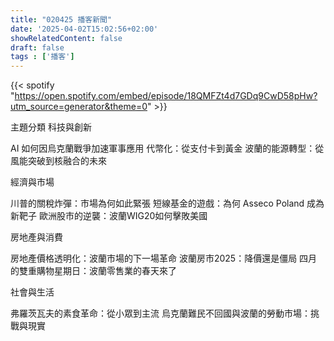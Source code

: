 ```yaml
---
title: "020425 播客新聞"
date: '2025-04-02T15:02:56+02:00'
showRelatedContent: false
draft: false
tags : ['播客']
---
```

{{< spotify "https://open.spotify.com/embed/episode/18QMFZt4d7GDq9CwD58pHw?utm_source=generator&theme=0" >}}


主題分類
科技與創新

AI 如何因烏克蘭戰爭加速軍事應用
代幣化：從支付卡到黃金
波蘭的能源轉型：從風能突破到核融合的未來

經濟與市場

川普的關稅炸彈：市場為何如此緊張
短線基金的遊戲：為何 Asseco Poland 成為新靶子
歐洲股市的逆襲：波蘭WIG20如何擊敗美國

房地產與消費

房地產價格透明化：波蘭市場的下一場革命
波蘭房市2025：降價還是僵局
四月的雙重購物星期日：波蘭零售業的春天來了

社會與生活

弗羅茨瓦夫的素食革命：從小眾到主流
烏克蘭難民不回國與波蘭的勞動市場：挑戰與現實